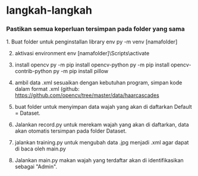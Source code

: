 <h1> langkah-langkah</h1>
<h3> Pastikan semua keperluan tersimpan pada folder yang sama</h3>
<p>
1. Buat folder untuk penginstallan library env
	py -m venv [namafolder]

2. aktivasi environment env
	[namafolder]\Scripts\activate

3. install opencv
	py -m pip install opencv-python
	py -m pip install opencv-contrib-python
	py -m pip install pillow

4. ambil data .xml sesuaikan dengan kebutuhan program, simpan kode dalam
  format .xml (github: https://github.com/opencv/tree/master/data/haarcascades

5. buat folder untuk menyimpan data wajah yang akan di daftarkan Default = Dataset.

6. Jalankan record.py untuk merekam wajah yang akan di daftarkan, data akan otomatis tersimpan pada folder Dataset.

7. jalankan training.py untuk mengubah data .jpg menjadi .xml agar dapat di baca oleh main.py

8. Jalankan main.py makan wajah yang terdaftar akan di identifikasikan sebagai "Admin".

</p>
